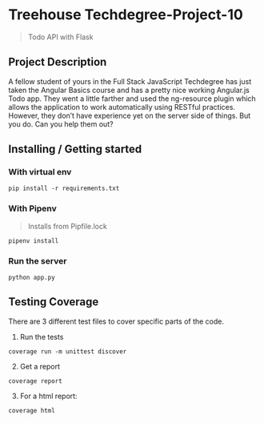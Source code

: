 # Treehouse Techdegree-Project-10
> Todo API with Flask

## Project Description

A fellow student of yours in the Full Stack JavaScript Techdegree has just taken the Angular Basics course and has a pretty nice working Angular.js Todo app. They went a little farther and used the ng-resource plugin which allows the application to work automatically using RESTful practices. However, they don’t have experience yet on the server side of things. But you do. Can you help them out?

## Installing / Getting started

### With virtual env

```shell
pip install -r requirements.txt
```

### With Pipenv

> Installs from Pipfile.lock

```shell
pipenv install
```

### Run the server

```shell
python app.py
```

## Testing Coverage

There are 3 different test files to cover specific parts of the code.

1. Run the tests

```shell
coverage run -m unittest discover
```

2. Get a report

```shell
coverage report
```

3. For a html report:

```shell
coverage html
```